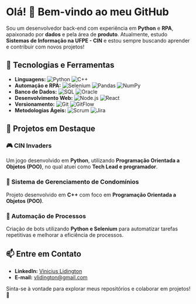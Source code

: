 # Olá! 👋 Bem-vindo ao meu GitHub

Sou um desenvolvedor back-end com experiência em **Python** e **RPA**, apaixonado por **dados** e pela área de **produto**. Atualmente, estudo **Sistemas de Informação na UFPE - CIN** e estou sempre buscando aprender e contribuir com novos projetos!

## 🚀 Tecnologias e Ferramentas
- **Linguagens:** ![Python](https://img.shields.io/badge/Python-3776AB?style=for-the-badge&logo=python&logoColor=white) ![C++](https://img.shields.io/badge/C++-00599C?style=for-the-badge&logo=cplusplus&logoColor=white)
- **Automação e RPA:** ![Selenium](https://img.shields.io/badge/Selenium-43B02A?style=for-the-badge&logo=selenium&logoColor=white) ![Pandas](https://img.shields.io/badge/Pandas-150458?style=for-the-badge&logo=pandas&logoColor=white) ![NumPy](https://img.shields.io/badge/NumPy-013243?style=for-the-badge&logo=numpy&logoColor=white)
- **Banco de Dados:** ![SQL](https://img.shields.io/badge/SQL-4479A1?style=for-the-badge&logo=sqlite&logoColor=white) ![Oracle](https://img.shields.io/badge/Oracle-F80000?style=for-the-badge&logo=oracle&logoColor=white)
- **Desenvolvimento Web:** ![Node.js](https://img.shields.io/badge/Node.js-339933?style=for-the-badge&logo=nodedotjs&logoColor=white) ![React](https://img.shields.io/badge/React-20232A?style=for-the-badge&logo=react&logoColor=61DAFB)
- **Versionamento:** ![Git](https://img.shields.io/badge/Git-F05032?style=for-the-badge&logo=git&logoColor=white) ![GitFlow](https://img.shields.io/badge/GitFlow-000000?style=for-the-badge&logo=git&logoColor=white)
- **Metodologias Ágeis:** ![Scrum](https://img.shields.io/badge/Scrum-005A9C?style=for-the-badge&logo=scrumalliance&logoColor=white) ![Jira](https://img.shields.io/badge/Jira-0052CC?style=for-the-badge&logo=jira&logoColor=white)

## 📌 Projetos em Destaque
### 🎮 CIN Invaders
Um jogo desenvolvido em **Python**, utilizando **Programação Orientada a Objetos (POO)**, no qual atuei como **Tech Lead e programador**.

### 🏢 Sistema de Gerenciamento de Condomínios
Projeto desenvolvido em **C++** com foco em **Programação Orientada a Objetos (POO)**.

### 🔄 Automação de Processos
Criação de bots utilizando **Python e Selenium** para automatizar tarefas repetitivas e melhorar a eficiência de processos.

## 📫 Entre em Contato
- **LinkedIn:** [Vinicius Lidington](www.linkedin.com/in/viniciuslidington)
- **E-mail:** vlidington@gmail.com

Sinta-se à vontade para explorar meus repositórios e colaborar em projetos! 🚀

